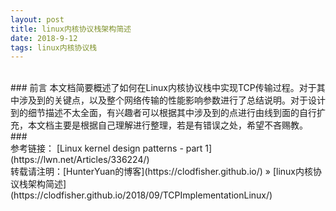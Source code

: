 ```yaml
---
layout: post    
title: linux内核协议栈架构简述    
date: 2018-9-12    
tags: linux内核协议栈           
---
```


<br>
### 前言    
本文档简要概述了如何在Linux内核协议栈中实现TCP传输过程。对于其中涉及到的关键点，以及整个网络传输的性能影响参数进行了总结说明。对于设计到的细节描述不太全面，有兴趣者可以根据其中涉及到的点进行由线到面的自行扩充，本文档主要是根据自己理解进行整理，若是有错误之处，希望不吝赐教。        

<br>
### 

<br>
参考链接：       
[Linux kernel design patterns - part 1](https://lwn.net/Articles/336224/)    

<br> 
转载请注明：[HunterYuan的博客](https://clodfisher.github.io/) » [linux内核协议栈架构简述](https://clodfisher.github.io/2018/09/TCPImplementationLinux/)            